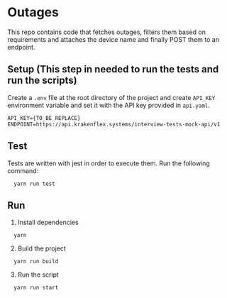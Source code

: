 # Outages

This repo contains code that fetches outages, filters them based on requirements and attaches the device name and finally POST them to an endpoint.

## Setup (This step in needed to run the tests and run the scripts)

Create a `.env` file at the root directory of the project and create `API_KEY` environment variable and set it with the API key provided in `api.yaml`.

```
API_KEY={TO_BE_REPLACE}
ENDPOINT=https://api.krakenflex.systems/interview-tests-mock-api/v1
```

## Test

Tests are written with jest in order to execute them. Run the following command:

```
  yarn run test
```

## Run

1. Install dependencies

```
  yarn 
```

2. Build the project

```
  yarn run build
```

3. Run the script

```
  yarn run start
```
